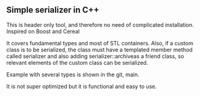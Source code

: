 ## **Simple serializer in C++**

This is header only tool, and therefore no need of complicated installation. Inspired on Boost and Cereal

It covers fundamental types and most of STL containers. Also, if a custom class is to be serialized, 
the class must have a templated member method called serializer and also adding serializer::archiveas a friend class,
so relevant elements of the custom class can be serialized.

Example with several types is shown in the git, main. 

It is not super optimized but it is functional and easy to use. 


